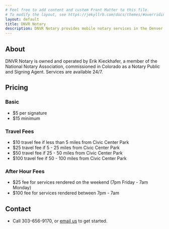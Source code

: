 ```yaml
---
# Feel free to add content and custom Front Matter to this file.
# To modify the layout, see https://jekyllrb.com/docs/themes/#overriding-theme-defaults
layout: default
title: DNVR Notary
description: DNVR Notary provides mobile notary services in the Denver Metro area.
---
```


## About

DNVR Notary is owned and operated by Erik Kieckhafer, a member of the National Notary Association, commissioned in Colorado as a Notary Public and Signing Agent. Services are available 24/7.

## Pricing

### Basic
- $5 per signature
- $15 minimum

### Travel Fees
- $10 travel fee if less than 5 miles from Civic Center Park
- $25 travel fee if 5 - 25 miles from Civic Center Park
- $50 travel fee if 25 - 50 miles from Civic Center Park
- $100 travel fee if 50 - 100 miles from Civic Center Park

### After Hour Fees
- $25 fee for services rendered on the weekend (7pm Friday - 7am Monday)
- $100 fee for services rendered between 7pm - 7am

## Contact

- Call 303-656-9170, or <a href="mailto:hello@dnvrnotary.com">email us</a> to get started.
